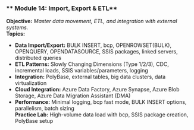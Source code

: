 ### ** Module 14: Import, Export & ETL**
**Objective:** *Master data movement, ETL, and integration with external systems.*  
**Topics:**  
- **Data Import/Export:** BULK INSERT, bcp, OPENROWSET(BULK), OPENQUERY, OPENDATASOURCE, SSIS packages, linked servers, distributed queries  
- **ETL Patterns:** Slowly Changing Dimensions (Type 1/2/3), CDC, incremental loads, SSIS variables/parameters, logging  
- **Integration:** PolyBase, external tables, big data clusters, data virtualization  
- **Cloud Integration:** Azure Data Factory, Azure Synapse, Azure Blob Storage, Azure Data Migration Assistant (DMA)  
- **Performance:** Minimal logging, bcp fast mode, BULK INSERT options, parallelism, batch sizing  
**Practice Lab:** High-volume data load with bcp, SSIS package creation, PolyBase setup
